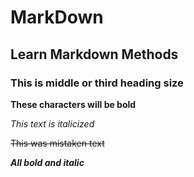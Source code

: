 # MarkDown
## Learn Markdown Methods
### This is middle or third heading size

**These characters will be bold**

*This text is italicized*

~~This was mistaken text~~


***All bold and italic***

